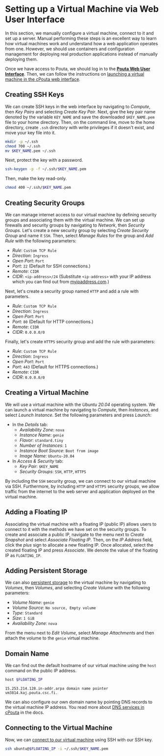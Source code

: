 # Setting up a Virtual Machine via Web User Interface
In this section, we manually configure a virtual machine, connect to it and set up a server. Manual performing these steps is an excellent way to learn how virtual machines work and understand how a web application operates from one. However, we should use containers and configuration management for deploying real production applications instead of manually deploying them.

Once we have access to Pouta, we should log in to the [**Pouta Web User Interface**](https://pouta.csc.fi). Then, we can follow the instructions on [launching a virtual machine in the cPouta web interface](https://docs.csc.fi/cloud/pouta/launch-vm-from-web-gui/).


## Creating SSH Keys
We can create SSH keys in the web interface by navigating to *Compute*, then *Key Pairs* and selecting *Create Key Pair*. Next, give the key pair name denoted by the variable `KEY_NAME` and save the downloaded `$KEY_NAME.pem` file to your home directory. Then, on the command line, move to the home directory, create `.ssh` directory with write privileges if it doesn't exist, and move your key file into it.

```bash
mkdir -p ~/.ssh
chmod 700 ~/.ssh
mv $KEY_NAME.pem ~/.ssh
```

Next, protect the key with a password.

```bash
ssh-keygen -p -f ~/.ssh/$KEY_NAME.pem
```

Then, make the key read-only.

```bash
chmod 400 ~/.ssh/$KEY_NAME.pem
```


## Creating Security Groups
We can manage internet access to our virtual machine by defining security groups and associating them with the virtual machine. We can set up firewalls and security groups by navigating to *Network*, then *Security Groups*. Let's create a new security group by selecting *Create Security Group* and name it `SSH`. Then, select *Manage Rules* for the group and *Add Rule* with the following parameters:

- *Rule*: `Custom TCP Rule`
- *Direction*: `Ingress`
- *Open Port*: `Port`
- *Port*: `22` (Default for SSH connections.)
- *Remote*: `CIDR`
- *CIDR*: `<ip-address>/24` (Substitute `<ip-address>` with your IP address which you can find out from [myipaddress.com](http://www.myipaddress.com/).)

Next, let's create a security group named `HTTP` and add a rule with parameters.

- *Rule*: `Custom TCP Rule`
- *Direction*: `Ingress`
- *Open Port*: `Port`
- *Port*: `80` (Default for HTTP connections.)
- *Remote*: `CIDR`
- *CIDR*: `0.0.0.0/0`

Finally, let's create `HTTPS` security group and add the rule with parameters:

- *Rule*: `Custom TCP Rule`
- *Direction*: `Ingress`
- *Open Port*: `Port`
- *Port*: `443` (Default for HTTPS connections.)
- *Remote*: `CIDR`
- *CIDR*: `0.0.0.0/0`


## Creating a Virtual Machine
We will use a virtual machine with the *Ubuntu 20.04* operating system. We can launch a virtual machine by navigating to *Compute*, then *Instances*, and select *Launch Instance*. Set the following parameters and press *Launch*:

- In the *Details* tab:
  - *Availability Zone*: `nova`
  - *Instance Name*: `genie`
  - *Flavor*: `standard.tiny`
  - *Number of Instances*: `1`
  - *Instance Boot Source*: `Boot from image`
  - *Image Name*: `Ubuntu-20.04`
- In *Access & Security* tab:
  - *Key Pair*: `$KEY_NAME`
  - *Security Groups*: `SSH`, `HTTP`, `HTTPS`

By including the `SSH` security group, we can connect to our virtual machine via SSH. Furthermore, by including `HTTP` and `HTTPS` security groups, we allow traffic from the internet to the web server and application deployed on the virtual machine.


## Adding a Floating IP
Associating the virtual machine with a floating IP (public IP) allows users to connect to it with the methods we have set on the security groups. To create and associate a public IP, navigate to the menu next to *Create Snapshot* and select *Associate Floating IP*. Then, on the *IP Address* field, click the *plus* sign to allocate a new floating IP. Once allocated, select the created floating IP and press *Associate*. We denote the value of the floating IP as `FLOATING_IP`.


## Adding Persistent Storage
We can also [persistent storage](https://docs.csc.fi/cloud/pouta/persistent-volumes/) to the virtual machine by navigating to *Volumes*, then *Volumes*, and selecting *Create Volume* with the following parameters:

- *Volume Name*: `genie`
- *Volume Source*: `No source, Empty volume`
- *Type*: `Standard`
- *Size*: `1 GiB`
- *Availability Zone*: `nova`

From the menu next to *Edit Volume*, select *Manage Attachments* and then attach the volume to the `genie` virtual machine.


## Domain Name
We can find out the default hostname of our virtual machine using the `host` command on the public IP address.

```bash
host $FLOATING_IP
```

```
15.253.214.128.in-addr.arpa domain name pointer vm3814.kaj.pouta.csc.fi.
```

We can also configure our own domain name by pointing DNS records to the virtual machine IP address. You read more about [DNS services in cPouta](https://docs.csc.fi/cloud/pouta/additional-services/#dns-services-in-cpouta) in the docs.


## Connecting to the Virtual Machine
Now, we can [connect to our virtual machine](https://docs.csc.fi/cloud/pouta/connecting-to-vm/) using SSH with our SSH key.

```bash
ssh ubuntu@$FLOATING_IP -i ~/.ssh/$KEY_NAME.pem
```

